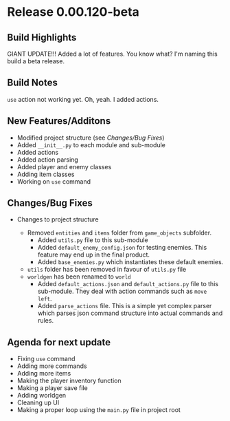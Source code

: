 # Release 0.00.120-beta

## Build Highlights

GIANT UPDATE!!! Added a lot of features. You know what? I'm naming this build a beta release.

## Build Notes

`use` action not working yet. Oh, yeah. I added actions.

## New Features/Additons

- Modified project structure (see *Changes/Bug Fixes*)
- Added `__init__.py` to each module and sub-module
- Added actions
- Added action parsing
- Added player and enemy classes
- Adding item classes
- Working on `use` command

## Changes/Bug Fixes

- Changes to project structure

  - Removed `entities` and `items` folder from `game_objects` subfolder.
    - Added `utils.py` file to this sub-module
    - Added `default_enemy_config.json` for testing enemies. This feature may end up in the final product.
    - Added `base_enemies.py` which instantiates these default enemies.
  - `utils` folder has been removed in favour of `utils.py` file
  - `worldgen` has been renamed to `world`
    - Added `default_actions.json` and `default_actions.py` file to this sub-module. They deal with action commands such as `move left`.
    - Added `parse_actions` file. This is a simple yet complex parser which parses json command structure into actual commands and rules.

## **Agenda for next update**

- Fixing `use` command
- Adding more commands
- Adding more items
- Making the player inventory function
- Making a player save file
- Adding worldgen
- Cleaning up UI
- Making a proper loop using the `main.py` file in project root

